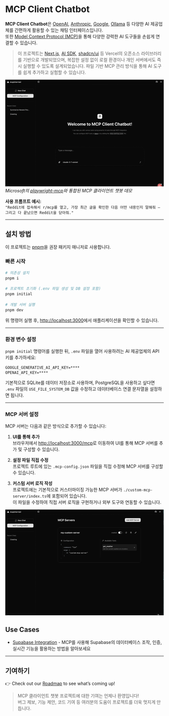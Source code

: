 # MCP Client Chatbot

**MCP Client Chatbot**은 [OpenAI](https://openai.com/), [Anthropic](https://www.anthropic.com/), [Google](https://ai.google.dev/), [Ollama](https://ollama.com/) 등 다양한 AI 제공업체를 간편하게 활용할 수 있는 채팅 인터페이스입니다.  
또한 [Model Context Protocol (MCP)](https://modelcontextprotocol.io/introduction)을 통해 다양한 강력한 AI 도구들을 손쉽게 연결할 수 있습니다.

> 이 프로젝트는 [Next.js](https://nextjs.org/), [AI SDK](https://sdk.vercel.ai/), [shadcn/ui](https://ui.shadcn.com/) 등 Vercel의 오픈소스 라이브러리를 기반으로 개발되었으며, 복잡한 설정 없이 로컬 환경이나 개인 서버에서도 즉시 실행할 수 있도록 설계되었습니다. 파일 기반 MCP 관리 방식을 통해 AI 도구를 쉽게 추가하고 실험할 수 있습니다.

![MCP Client Chatbot Demo](./images/preview.gif)  
_Microsoft의 [playwright-mcp](https://github.com/microsoft/playwright-mcp)와 통합된 MCP 클라이언트 챗봇 데모_

**사용 프롬프트 예시:**  
`"Reddit에 접속해서 r/mcp를 열고, 가장 최근 글을 확인한 다음 어떤 내용인지 말해줘 — 그리고 다 끝났으면 Reddit을 닫아줘."`

---

## 설치 방법

이 프로젝트는 [pnpm](https://pnpm.io/)을 권장 패키지 매니저로 사용합니다.

### 빠른 시작

```bash
# 의존성 설치
pnpm i

# 프로젝트 초기화 (.env 파일 생성 및 DB 설정 포함)
pnpm initial

# 개발 서버 실행
pnpm dev
```

위 명령어 실행 후, [http://localhost:3000](http://localhost:3000)에서 애플리케이션을 확인할 수 있습니다.

---

### 환경 변수 설정

`pnpm initial` 명령어를 실행한 뒤, `.env` 파일을 열어 사용하려는 AI 제공업체의 API 키를 추가하세요:

```
GOOGLE_GENERATIVE_AI_API_KEY=****
OPENAI_API_KEY=****
```

기본적으로 SQLite를 데이터 저장소로 사용하며, PostgreSQL을 사용하고 싶다면 `.env` 파일의 `USE_FILE_SYSTEM_DB` 값을 수정하고 데이터베이스 연결 문자열을 설정하면 됩니다.

---

### MCP 서버 설정

MCP 서버는 다음과 같은 방식으로 추가할 수 있습니다:

1. **UI를 통해 추가**  
   브라우저에서 [http://localhost:3000/mcp](http://localhost:3000/mcp)로 이동하여 UI를 통해 MCP 서버를 추가 및 구성할 수 있습니다.

2. **설정 파일 직접 수정**  
   프로젝트 루트에 있는 `.mcp-config.json` 파일을 직접 수정해 MCP 서버를 구성할 수 있습니다.

3. **커스텀 서버 로직 작성**  
   프로젝트에는 기본적으로 커스터마이징 가능한 MCP 서버가 `./custom-mcp-server/index.ts`에 포함되어 있습니다.  
   이 파일을 수정하여 직접 서버 로직을 구현하거나 외부 도구와 연동할 수 있습니다.

![configuration](./images/mcp-config.gif)

## Use Cases

- [Supabase Integration](./use-cases/supabase.md) - MCP를 사용해 Supabase의 데이터베이스 조작, 인증, 실시간 기능을 활용하는 방법을 알아보세요

---

## 기여하기

👉 Check out our [Roadmap](./ROADMAP.md) to see what’s coming up!

> MCP 클라이언트 챗봇 프로젝트에 대한 기여는 언제나 환영입니다!  
> 버그 제보, 기능 제안, 코드 기여 등 여러분의 도움이 프로젝트를 더욱 멋지게 만듭니다.
